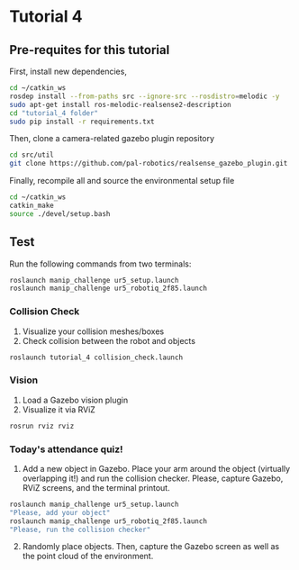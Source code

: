 # Tutorial 4

## Pre-requites for this tutorial
First, install new dependencies,
~~~~bash
cd ~/catkin_ws
rosdep install --from-paths src --ignore-src --rosdistro=melodic -y
sudo apt-get install ros-melodic-realsense2-description
cd "tutorial_4 folder"
sudo pip install -r requirements.txt
~~~~

Then, clone a camera-related gazebo plugin repository
~~~~bash
cd src/util
git clone https://github.com/pal-robotics/realsense_gazebo_plugin.git
~~~~

Finally, recompile all and source the environmental setup file
~~~~bash
cd ~/catkin_ws
catkin_make
source ./devel/setup.bash
~~~~

## Test
Run the following commands from two terminals:
~~~~bash
roslaunch manip_challenge ur5_setup.launch
roslaunch manip_challenge ur5_robotiq_2f85.launch
~~~~

### Collision Check
1. Visualize your collision meshes/boxes
2. Check collision between the robot and objects
~~~~bash
roslaunch tutorial_4 collision_check.launch
~~~~

### Vision
1. Load a Gazebo vision plugin
2. Visualize it via RViZ
~~~~bash
rosrun rviz rviz
~~~~

### Today's attendance quiz!
1. Add a new object in Gazebo. Place your arm around the object (virtually overlapping it!) and run the collision checker. Please, capture Gazebo, RViZ screens, and the terminal printout.
~~~~bash
roslaunch manip_challenge ur5_setup.launch
"Please, add your object"
roslaunch manip_challenge ur5_robotiq_2f85.launch
"Please, run the collision checker"
~~~~


2. Randomly place objects. Then, capture the Gazebo screen as well as the point cloud of the environment.

